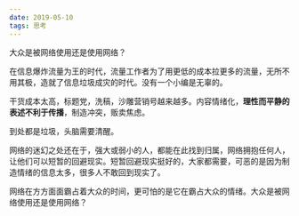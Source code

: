 ```yaml
---
date: 2019-05-10
tags: 思考
---
```


大众是被网络使用还是使用网络？

在信息爆炸流量为王的时代，流量工作者为了用更低的成本拉更多的流量，无所不用其极，造就了信息垃圾成灾的时代。没有一个小编是无辜的。

干货成本太高，标题党，洗稿，沙雕营销号越来越多。内容情绪化，**理性而平静的表述不利于传播**，制造冲突，贩卖焦虑。

到处都是垃圾，头脑需要清醒。

网络的迷幻之处还在于，强大或弱小的人，都能在此找到归属，网络拥抱任何人，让他们可以短暂的回避现实。短暂回避现实挺好的，大家都需要，可恶的是因为制造情绪的信息太多，很多人不敢回到现实了。

网络在方方面面霸占着大众的时间，更可怕的是它在霸占大众的情绪。大众是被网络使用还是使用网络？